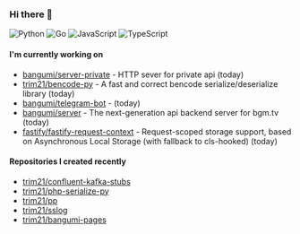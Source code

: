 ### Hi there 👋

![Python](https://img.shields.io/badge/python-3670A0?style=for-the-badge&logo=python&logoColor=ffdd54)
![Go](https://img.shields.io/badge/go-%2300ADD8.svg?style=for-the-badge&logo=go&logoColor=white)
![JavaScript](https://img.shields.io/badge/javascript-%23323330.svg?style=for-the-badge&logo=javascript&logoColor=%23F7DF1E)
![TypeScript](https://img.shields.io/badge/typescript-%23007ACC.svg?style=for-the-badge&logo=typescript&logoColor=white)

#### I'm currently working on

- [bangumi/server-private](https://github.com/bangumi/server-private) - HTTP sever for private api (today)
- [trim21/bencode-py](https://github.com/trim21/bencode-py) - A fast and correct bencode serialize/deserialize library (today)
- [bangumi/telegram-bot](https://github.com/bangumi/telegram-bot) -  (today)
- [bangumi/server](https://github.com/bangumi/server) - The next-generation api backend server for bgm.tv (today)
- [fastify/fastify-request-context](https://github.com/fastify/fastify-request-context) - Request-scoped storage support, based on Asynchronous Local Storage (with fallback to cls-hooked) (today)

#### Repositories I created recently

- [trim21/confluent-kafka-stubs](https://github.com/trim21/confluent-kafka-stubs)
- [trim21/php-serialize-py](https://github.com/trim21/php-serialize-py)
- [trim21/pp](https://github.com/trim21/pp)
- [trim21/sslog](https://github.com/trim21/sslog)
- [trim21/bangumi-pages](https://github.com/trim21/bangumi-pages)

